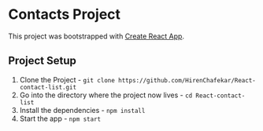 # Contacts Project
This project was bootstrapped with [Create React App](https://github.com/facebook/create-react-app).

## Project Setup

1. Clone the Project - `git clone https://github.com/HirenChafekar/React-contact-list.git`
2. Go into the directory where the project now lives - `cd React-contact-list`
3. Install the dependencies - `npm install`
4. Start the app - `npm start`
